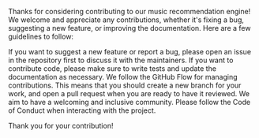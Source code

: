 Thanks for considering contributing to our music recommendation engine! We welcome and appreciate any contributions, whether it's fixing a bug, suggesting a new feature, or improving the documentation. Here are a few guidelines to follow:

If you want to suggest a new feature or report a bug, please open an issue in the repository first to discuss it with the maintainers.
If you want to contribute code, please make sure to write tests and update the documentation as necessary.
We follow the GitHub Flow for managing contributions. This means that you should create a new branch for your work, and open a pull request when you are ready to have it reviewed.
We aim to have a welcoming and inclusive community. Please follow the Code of Conduct when interacting with the project.

Thank you for your contribution!
